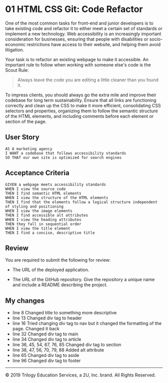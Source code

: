 # 01 HTML CSS Git: Code Refactor

One of the most common tasks for front-end and junior developers is to take existing code and refactor it to either meet a certain set of standards or implement a new technology. Web accessibility is an increasingly important consideration for businesses, ensuring that people with disabilities or socio-economic restrictions have access to their website, and helping them avoid litigation.

Your task is to refactor an existing webpage to make it accessible. An important rule to follow when working with someone else's code is the Scout Rule:

> Always leave the code you are editing a little cleaner than you found it.

To impress clients, you should always go the extra mile and improve their codebase for long term sustainability. Ensure that all links are functioning correctly and clean up the CSS to make it more efficient, consolidating CSS selectors and properties, organizing them to follow the semantic structure of the HTML elements, and including comments before each element or section of the page.

## User Story

```
AS A marketing agency
I WANT a codebase that follows accessibility standards
SO THAT our own site is optimized for search engines
```

## Acceptance Criteria

```
GIVEN a webpage meets accessibility standards
WHEN I view the source code
THEN I find semantic HTML elements
WHEN I view the structure of the HTML elements
THEN I find that the elements follow a logical structure independent of styling and positioning
WHEN I view the image elements
THEN I find accessible alt attributes
WHEN I view the heading attributes
THEN they fall in sequential order
WHEN I view the title element
THEN I find a concise, descriptive title
```

## Review

You are required to submit the following for review:

* The URL of the deployed application.

* The URL of the GitHub repository. Give the repository a unique name and include a README describing the project.

## My changes
* line 8 Changed title to something more descriptive 
* line 13 Changed div tag to header 
* line 16 Tried changing div tag to nav but it changed the formatting of the page. Changed it back 
* line 32 Changed div tag to main 
* line 34 Changed div tag to article  
* line 36, 45, 54, 67, 76, 85 Changed div tag to section  
* line 38, 47, 56, 70, 79, 88 Added alt attribute 
* line 65 Changed div tag to aside  
* line 96  Changed div tag to footer  
- - -
© 2019 Trilogy Education Services, a 2U, Inc. brand. All Rights Reserved.
